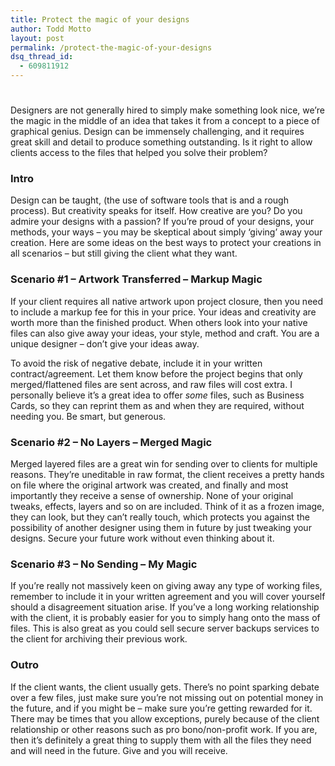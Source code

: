 ```yaml
---
title: Protect the magic of your designs
author: Todd Motto
layout: post
permalink: /protect-the-magic-of-your-designs
dsq_thread_id:
  - 609811912
---
```

# 

Designers are not generally hired to simply make something look nice, we’re the magic in the middle of an idea that takes it from a concept to a piece of graphical genius. Design can be immensely challenging, and it requires great skill and detail to produce something outstanding. Is it right to allow clients access to the files that helped you solve their problem?

### Intro

Design can be taught, (the use of software tools that is and a rough process). But creativity speaks for itself. How creative are you? Do you admire your designs with a passion? If you’re proud of your designs, your methods, your ways – you may be skeptical about simply ‘giving’ away your creation. Here are some ideas on the best ways to protect your creations in all scenarios – but still giving the client what they want.

### Scenario #1 – Artwork Transferred – Markup Magic

If your client requires all native artwork upon project closure, then you need to include a markup fee for this in your price. Your ideas and creativity are worth more than the finished product. When others look into your native files can also give away your ideas, your style, method and craft. You are a unique designer – don’t give your ideas away.

To avoid the risk of negative debate, include it in your written contract/agreement. Let them know before the project begins that only merged/flattened files are sent across, and raw files will cost extra. I personally believe it’s a great idea to offer *some* files, such as Business Cards, so they can reprint them as and when they are required, without needing you. Be smart, but generous.

### Scenario #2 – No Layers – Merged Magic

Merged layered files are a great win for sending over to clients for multiple reasons. They’re uneditable in raw format, the client receives a pretty hands on file where the original artwork was created, and finally and most importantly they receive a sense of ownership. None of your original tweaks, effects, layers and so on are included. Think of it as a frozen image, they can look, but they can’t really touch, which protects you against the possibility of another designer using them in future by just tweaking your designs. Secure your future work without even thinking about it.

### Scenario #3 – No Sending – My Magic

If you’re really not massively keen on giving away any type of working files, remember to include it in your written agreement and you will cover yourself should a disagreement situation arise. If you’ve a long working relationship with the client, it is probably easier for you to simply hang onto the mass of files. This is also great as you could sell secure server backups services to the client for archiving their previous work.

### Outro

If the client wants, the client usually gets. There’s no point sparking debate over a few files, just make sure you’re not missing out on potential money in the future, and if you might be – make sure you’re getting rewarded for it. There may be times that you allow exceptions, purely because of the client relationship or other reasons such as pro bono/non-profit work. If you are, then it’s definitely a great thing to supply them with all the files they need and will need in the future. Give and you will receive.
